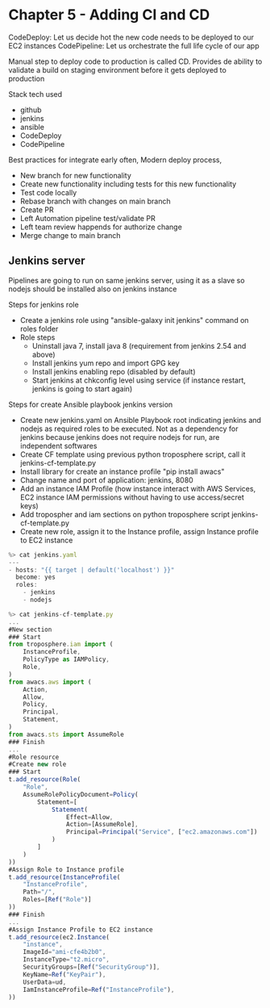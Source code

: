 # Chapter 5 - Adding CI and CD

CodeDeploy: Let us decide hot the new code needs to be deployed to our EC2 instances
CodePipeline: Let us orchestrate the full life cycle of our app

Manual step to deploy code to production is called CD. Provides de ability to validate a build on staging environment before it gets deployed to production

Stack tech used
- github
- jenkins
- ansible
- CodeDeploy
- CodePipeline

Best practices for integrate early often, Modern deploy process,
- New branch for new functionality
- Create new functionality including tests for this new functionality
- Test code locally
- Rebase branch with changes on main branch
- Create PR
- Left Automation pipeline test/validate PR
- Left team review happends for authorize change
- Merge change to main branch

## Jenkins server
Pipelines are going to run on same jenkins server, using it as a slave so nodejs should be installed also on jenkins instance

Steps for jenkins role
- Create a jenkins role using "ansible-galaxy init jenkins" command on roles folder
- Role steps
  - Uninstall java 7, install java 8 (requirement from jenkins 2.54 and above)
  - Install jenkins yum repo and import GPG key
  - Install jenkins enabling repo (disabled by default)
  - Start jenkins at chkconfig level using service (if instance restart, jenkins is going to start again)

Steps for create Ansible playbook jenkins version
- Create new jenkins.yaml on Ansible Playbook root indicating jenkins and nodejs as required roles to be executed. Not as a dependency for jenkins because jenkins does not require nodejs for run, are independent softwares
- Create CF template using previous python troposphere script, call it jenkins-cf-template.py
- Install library for create an instance profile "pip install awacs"
- Change name and port of application: jenkins, 8080
- Add an instance IAM Profile (how instance interact with AWS Services, EC2 instance IAM permissions without having to use access/secret keys)
- Add tropospher and iam sections on python troposphere script jenkins-cf-template.py
- Create new role, assign it to the Instance profile, assign Instance profile to EC2 instance


```js
%> cat jenkins.yaml
---
- hosts: "{{ target | default('localhost') }}"
  become: yes
  roles:
    - jenkins
    - nodejs

%> cat jenkins-cf-template.py 
...
#New section
### Start
from troposphere.iam import (
    InstanceProfile,
    PolicyType as IAMPolicy,
    Role,
)
from awacs.aws import (
    Action,
    Allow,
    Policy,
    Principal,
    Statement,
)
from awacs.sts import AssumeRole
### Finish
...
#Role resource
#Create new role
### Start
t.add_resource(Role(
    "Role",
    AssumeRolePolicyDocument=Policy(
        Statement=[
            Statement(
                Effect=Allow,
                Action=[AssumeRole],
                Principal=Principal("Service", ["ec2.amazonaws.com"])
            )
        ]
    )
))
#Assign Role to Instance profile
t.add_resource(InstanceProfile(
    "InstanceProfile",
    Path="/",
    Roles=[Ref("Role")]
))
### Finish
...
#Assign Instance Profile to EC2 instance
t.add_resource(ec2.Instance(
    "instance",
    ImageId="ami-cfe4b2b0",
    InstanceType="t2.micro",
    SecurityGroups=[Ref("SecurityGroup")],
    KeyName=Ref("KeyPair"),
    UserData=ud,
    IamInstanceProfile=Ref("InstanceProfile"),
))

```


